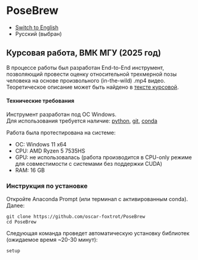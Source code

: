 # PoseBrew

- [Switch to English](README_en.md)  
- Русский (выбран)

## Курсовая работа, ВМК МГУ (2025 год) <br>
В процессе работы был разработан End-to-End инструмент, позволяющий провести оценку относительной трехмерной позы человека на основе произвольного (in-the-wild) .mp4 видео. Теоретическое описание может быть найдено в [тексте курсовой](). 

#### Технические требования
Инструмент разработан под ОС Windows. <br>
Для использования требуется наличие: [python](https://www.python.org/downloads/), [git](https://git-scm.com/downloads), [conda](https://docs.conda.io/projects/conda/en/latest/user-guide/install/index.html)

Работа была протестирована на системе:
- ОС: Windows 11 x64
- CPU: AMD Ryzen 5 7535HS
- GPU: не использовалась (работа производится в CPU-only режиме для совместимости с системами без поддержки CUDA)
- RAM: 16 GB

### Инструкция по установке <br>
Откройте Anaconda Prompt (или терминал с активированным conda).  
Далее:
```
git clone https://github.com/oscar-foxtrot/PoseBrew
cd PoseBrew
```
Следующая команда проведет автоматическую установку библиотек (ожидаемое время ~20-30 минут):
```
setup
```
